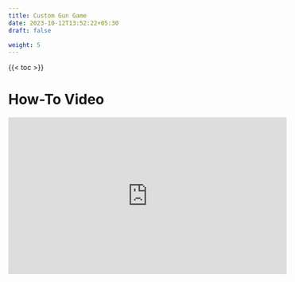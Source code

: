 ```yaml
---
title: Custom Gun Game
date: 2023-10-12T13:52:22+05:30
draft: false

weight: 5
---
```


{{< toc >}}

# How-To Video

<iframe width="560" height="315" src="https://www.youtube.com/embed/xAo2AJ1NA44?si=HzXCa982j6BIJX7F" title="YouTube video player" frameborder="0" allow="accelerometer; autoplay; clipboard-write; encrypted-media; gyroscope; picture-in-picture; web-share" allowfullscreen></iframe>
